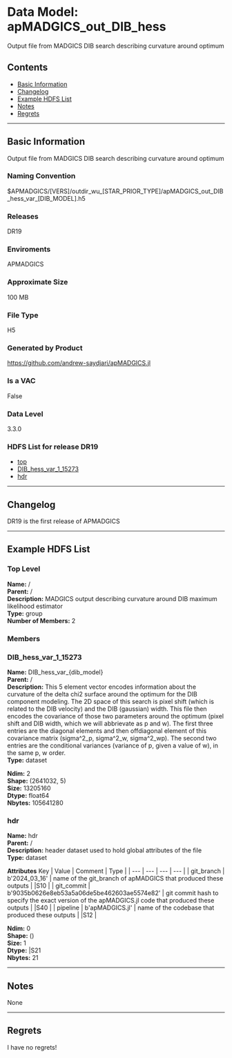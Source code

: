 # Data Model: apMADGICS_out_DIB_hess


Output file from MADGICS DIB search describing curvature around optimum


## Contents
- [Basic Information](#basic-information)
- [Changelog](#changelog)
- [Example HDFS List](#example-hdfs-list)
- [Notes](#notes)
- [Regrets](#regrets)
---

## Basic Information
Output file from MADGICS DIB search describing curvature around optimum

### Naming Convention
$APMADGICS/[VERS]/outdir_wu_[STAR_PRIOR_TYPE]/apMADGICS_out_DIB_hess_var_[DIB_MODEL].h5

### Releases
DR19

### Enviroments
APMADGICS

### Approximate Size
100 MB

### File Type
H5

### Generated by Product
https://github.com/andrew-saydjari/apMADGICS.jl

### Is a VAC
False

### Data Level
3.3.0

### HDFS List for release DR19
  - [top](#top-level)
  - [DIB_hess_var_1_15273](#DIB_hess_var_1_15273)
  - [hdr](#hdr)

---

## Changelog
DR19 is the first release of APMADGICS

---
## Example HDFS List

### Top Level

**Name:** /\
**Parent:**  /\
**Description:** MADGICS output describing curvature around DIB maximum likelihood estimator\
**Type:** group\
**Number of Members:**  2



### Members


### DIB_hess_var_1_15273

**Name:** DIB_hess_var_{dib_model}\
**Parent:**  /\
**Description:** This 5 element vector encodes information about the curvature of the delta chi2 surface around the optimum for the DIB component modeling. The 2D space of this search is pixel shift (which is related to the DIB velocity) and the DIB (gaussian) width. This file then encodes the covariance of those two parameters around the optimum (pixel shift and DIB width, which we will abbrievate as p and w). The first three entries are the diagonal elements and then offdiagonal element of this covariance matrix (sigma^2_p, sigma^2_w, sigma^2_wp). The second two entries are the conditional variances (variance of p, given a value of w), in the same p, w order.\
**Type:** dataset



**Ndim:** 2\
**Shape:** (2641032, 5)\
**Size:** 13205160\
**Dtype:** float64\
**Nbytes:** 105641280


### hdr

**Name:** hdr\
**Parent:**  /\
**Description:** header dataset used to hold global attributes of the file\
**Type:** dataset

**Attributes**
Key | Value | Comment | Type |
| --- | --- | --- | --- |
| git_branch | b'2024_03_16' | name of the git_branch of apMADGICS that produced these outputs | \|S10 |
| git_commit | b'9035b0626e8eb53a5a06de5be462603ae5574e82' | git commit hash to specify the exact version of the apMADGICS.jl code that produced these outputs | \|S40 |
| pipeline | b'apMADGICS.jl' | name of the codebase that produced these outputs | \|S12 |


**Ndim:** 0\
**Shape:** ()\
**Size:** 1\
**Dtype:** |S21\
**Nbytes:** 21



---
## Notes
None

---
## Regrets
I  have no regrets!